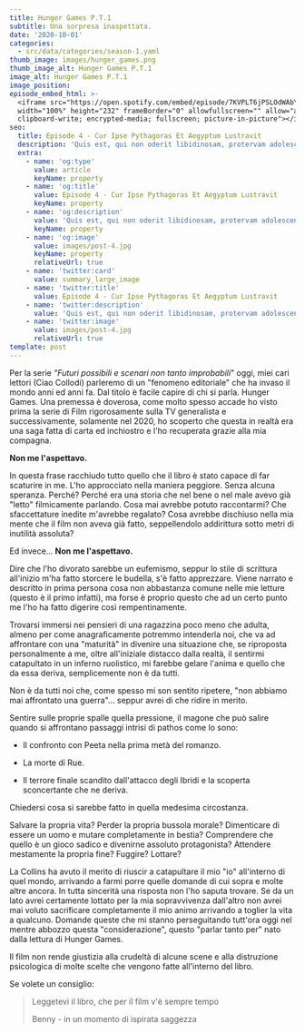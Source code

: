 ```yaml
---
title: Hunger Games P.T.1
subtitle: Una sorpresa inaspettata.
date: '2020-10-01'
categories:
  - src/data/categories/season-1.yaml
thumb_image: images/hunger_games.png
thumb_image_alt: Hunger Games P.T.1
image_alt: Hunger Games P.T.1
image_position: 
episode_embed_html: >-
  <iframe src="https://open.spotify.com/embed/episode/7KVPLT6jPSLOdWAbYSXmjX"
  width="100%" height="232" frameBorder="0" allowfullscreen="" allow="autoplay;
  clipboard-write; encrypted-media; fullscreen; picture-in-picture"></iframe>
seo:
  title: Episode 4 - Cur Ipse Pythagoras Et Aegyptum Lustravit
  description: 'Quis est, qui non oderit libidinosam, protervam adolescentiam'
  extra:
    - name: 'og:type'
      value: article
      keyName: property
    - name: 'og:title'
      value: Episode 4 - Cur Ipse Pythagoras Et Aegyptum Lustravit
      keyName: property
    - name: 'og:description'
      value: 'Quis est, qui non oderit libidinosam, protervam adolescentiam'
      keyName: property
    - name: 'og:image'
      value: images/post-4.jpg
      keyName: property
      relativeUrl: true
    - name: 'twitter:card'
      value: summary_large_image
    - name: 'twitter:title'
      value: Episode 4 - Cur Ipse Pythagoras Et Aegyptum Lustravit
    - name: 'twitter:description'
      value: 'Quis est, qui non oderit libidinosam, protervam adolescentiam'
    - name: 'twitter:image'
      value: images/post-4.jpg
      relativeUrl: true
template: post
---
```

Per la serie *"Futuri possibili e scenari non tanto improbabili*" oggi, miei cari lettori (Ciao Collodi) parleremo di un "fenomeno editoriale" che ha invaso il mondo anni ed anni fa. Dal titolo è facile capire di chi si parla. Hunger Games. Una premessa è doverosa, come molto spesso accade ho visto prima la serie di Film rigorosamente sulla TV generalista e successivamente, solamente nel 2020, ho scoperto che questa in realtà era una saga fatta di carta ed inchiostro e l'ho recuperata grazie alla mia compagna.

**Non me l'aspettavo.**

In questa frase racchiudo tutto quello che il libro è stato capace di far scaturire in me. L'ho approcciato nella maniera peggiore. Senza alcuna speranza. Perché?
Perché era una storia che nel bene o nel male avevo già "letto" filmicamente parlando. Cosa mai avrebbe potuto raccontarmi? Che sfaccettature inedite m'avrebbe regalato? Cosa avrebbe dischiuso nella mia mente che il film non aveva già fatto, seppellendolo addirittura sotto metri di inutilità assoluta?

Ed invece... **Non me l'aspettavo.**

Dire che l'ho divorato sarebbe un eufemismo, seppur lo stile di scrittura all'inizio m'ha fatto storcere le budella, s'è fatto apprezzare. Viene narrato e descritto in prima persona cosa non abbastanza comune nelle mie letture (questo è il primo infatti), ma forse è proprio questo che ad un certo punto me l'ho ha fatto digerire così rempentinamente.

Trovarsi immersi nei pensieri di una ragazzina poco meno che adulta, almeno per come anagraficamente potremmo intenderla noi, che va ad affrontare con una "maturità" in divenire una situazione che, se riproposta personalmente a me, oltre all'iniziale distacco dalla realtà, il sentirmi catapultato in un inferno ruolistico, mi farebbe gelare l'anima e quello che da essa deriva, semplicemente non è da tutti.

Non è da tutti noi che, come spesso mi son sentito ripetere, "non abbiamo mai affrontato una guerra"... seppur avrei di che ridire in merito.

Sentire sulle proprie spalle quella pressione, il magone che può salire quando si affrontano passaggi intrisi di pathos come lo sono:

*   Il confronto con Peeta nella prima metà del romanzo.

*   La morte di Rue.

*   Il terrore finale scandito dall'attacco degli Ibridi e la scoperta sconcertante che ne deriva.

Chiedersi cosa si sarebbe fatto in quella medesima circostanza.

Salvare la propria vita?
Perder la propria bussola morale?
Dimenticare di essere un uomo e mutare completamente in bestia?
Comprendere che quello è un gioco sadico e divenirne assoluto protagonista?
Attendere mestamente la propria fine?
Fuggire?
Lottare?

La Collins ha avuto il merito di riuscir a catapultare il mio "io" all'interno di quel mondo, arrivando a farmi porre quelle domande di cui sopra e molte altre ancora. In tutta sincerità una risposta non l'ho saputa trovare. Se da un lato avrei certamente lottato per la mia sopravvivenza dall'altro non avrei mai voluto sacrificare completamente il mio animo arrivando a toglier la vita a qualcuno. Domande queste che mi stanno perseguitando tutt'ora oggi nel mentre abbozzo questa "considerazione", questo "parlar tanto per" nato dalla lettura di Hunger Games.

Il film non rende giustizia alla crudeltà di alcune scene e alla distruzione psicologica di molte scelte che vengono fatte all'interno del libro.

Se volete un consiglio:

> Leggetevi il libro, che per il film v'è sempre tempo
>
> Benny - in un momento di ispirata saggezza
